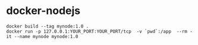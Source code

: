 # docker-nodejs

```
docker build --tag mynode:1.0 .
docker run -p 127.0.0.1:YOUR_PORT:YOUR_PORT/tcp  -v `pwd`:/app  --rm -it --name mynode mynode:1.0 
```
